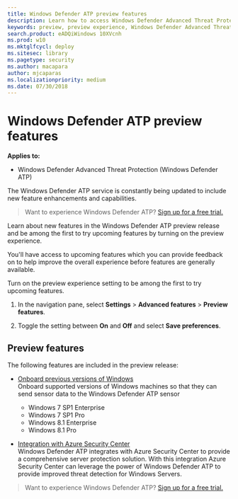 ```yaml
---
title: Windows Defender ATP preview features
description: Learn how to access Windows Defender Advanced Threat Protection preview features.
keywords: preview, preview experience, Windows Defender Advanced Threat Protection, features, updates
search.product: eADQiWindows 10XVcnh
ms.prod: w10
ms.mktglfcycl: deploy
ms.sitesec: library
ms.pagetype: security
ms.author: macapara
author: mjcaparas
ms.localizationpriority: medium
ms.date: 07/30/2018
---
```


# Windows Defender ATP preview features

**Applies to:**


- Windows Defender Advanced Threat Protection (Windows Defender ATP)



The Windows Defender ATP service is constantly being updated to include new feature enhancements and capabilities.

>Want to experience Windows Defender ATP? [Sign up for a free trial.](https://www.microsoft.com/en-us/WindowsForBusiness/windows-atp?ocid=docs-wdatp-preview-abovefoldlink) 


Learn about new features in the Windows Defender ATP preview release and be among the first to try upcoming features by turning on the preview experience.

You'll have access to upcoming features which you can provide feedback on to help improve the overall experience before features are generally available.

Turn on the preview experience setting to be among the first to try upcoming features.

1. In the navigation pane, select **Settings** > **Advanced features** > **Preview features**.

2. Toggle the setting between **On** and **Off** and select **Save preferences**.

## Preview features
The following features are included in the preview release:
- [Onboard previous versions of Windows](onboard-downlevel-windows-defender-advanced-threat-protection.md)<br>
Onboard supported versions of Windows machines so that they can send sensor data to the Windows Defender ATP sensor
  - Windows 7 SP1 Enterprise
  - Windows 7 SP1 Pro
  - Windows 8.1 Enterprise
  - Windows 8.1 Pro 

- [Integration with Azure Security Center](configure-server-endpoints-windows-defender-advanced-threat-protection.md#integration-with-azure-security-center)<br>
Windows Defender ATP integrates with Azure Security Center to provide a comprehensive server protection solution. With this integration Azure Security Center can leverage the power of Windows Defender ATP to provide improved threat detection for Windows Servers.


 

>Want to experience Windows Defender ATP? [Sign up for a free trial.](https://www.microsoft.com/en-us/WindowsForBusiness/windows-atp?ocid=docs-wdatp-preview-belowfoldlink)  

